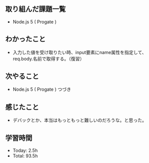 ## 取り組んだ課題一覧
- Node.js 5 ( Progate )
## わかったこと
- 入力した値を受け取りたい時、input要素にname属性を指定して、req.body.名前で取得する。（復習）
## 次やること
- Node.js 5 ( Progate ) つづき
## 感じたこと
- デバックとか、本当はもっともっと難しいのだろうな。と思った。
## 学習時間
- Today: 2.5h
- Total: 93.5h
